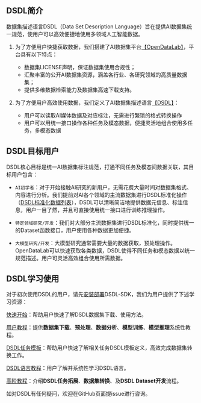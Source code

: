 ## DSDL简介

数据集描述语言DSDL（Data Set Description Language）旨在提供AI数据集统一规范，使用户可以高效便捷地使用多领域人工智能数据。


1. 为了方便用户快捷获取数据，我们搭建了AI数据集平台[【OpenDataLab】](https://opendatalab.org.cn/)，平台具有以下特点：
      - 数据集LICENSE声明，保证数据集使用合规性；
      - 汇聚丰富的公开AI数据集资源，涵盖各行业、各研究领域的高质量数据集；
      - 提供多维数据检索能力及数据集高速下载支持。
  
2. 为了方便用户高效使用数据，我们定义了AI数据集描述语言[【DSDL】](https://github.com/opendatalab/dsdl-sdk)：
      - 用户可以读取AI媒体数据及对应标注，无需进行繁琐的格式转换操作
      - 用户可以用统一接口操作各种任务及模态数据，便捷灵活地组合使用多任务，多模态数据


## DSDL目标用户

DSDL核心目标是统一AI数据集标注规范，打通不同任务及模态间数据关联，其目标用户包含：

- `AI初学者`：对于开始接触AI研究的新用户，无需花费大量时间对数据集格式、内容进行分析。我们提前对AI各个领域的主流数据集进行DSDL标准化操作（[DSDL标准化数据列表]()），DSDL可以清晰简洁地提供数据元信息、标注信息，用户一目了然，并且可直接使用统一接口进行训练推理操作。  

- `特定领域研究/开发`：我们对大部分主流数据集进行DSDL标准化，同时提供统一的Dataset函数接口，用户使用各种数据更加便捷。  

- `大模型研究/开发`：大模型研究通常需要大量的数据获取，预处理操作。OpenDataLab可以快速获取各类数据，DSDL使得不同任务和模态数据以统一规范描述。用户可灵活高效组合使用所需数据。


## DSDL学习使用

对于初次使用DSDL的用户，请先[安装部署](install.md)DSDL-SDK，我们为用户提供了下述学习资源：

[快速开始](quick_start.md)：帮助用户快速了解DSDL数据集下载、使用方法。

[用户教程](../tutorials/overview.md)：提供**数据集下载**、**预处理**、**数据分析**、**模型训练**、**模型推理**系统性教程。

[DSDL任务模板](../dsdl_template/overview.md)：帮助用户快速了解相关任务DSDL模板定义，高效完成数据集转换工作。

[DSDL语言教程](../dsdl_language/overview.md)：用户了解并系统性学习DSDL语言。

[高阶教程](../tutorials/advanced/overview.md)：介绍**DSDL任务拓展**、**数据集转换**、及**DSDL Dataset开发**流程。


如对DSDL有任何疑问，欢迎在GitHub页面提issue进行咨询。

